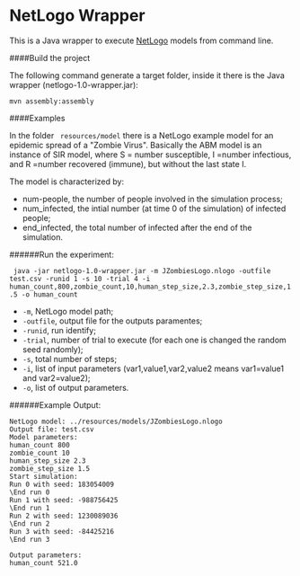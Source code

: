 # NetLogo Wrapper

This is a Java wrapper to execute [NetLogo](https://ccl.northwestern.edu/netlogo/) models from command line.

####Build the project

The following command generate a target folder, inside it there is the Java wrapper (netlogo-1.0-wrapper.jar):

``` mvn assembly:assembly ```

####Examples

In the folder ` resources/model` there is a NetLogo example model for an epidemic spread of a "Zombie Virus". Basically the ABM model is an instance of SIR model, where S = number susceptible, I =number infectious, and R =number recovered (immune), but without the last state I.

The model is characterized by:

  - num-people, the number of people involved in the simulation process;
  - num_infected, the intial number (at time 0 of the simulation) of infected people;
  - end_infected, the total number of infected after the end of the simulation.

######Run the experiment:

``` java -jar netlogo-1.0-wrapper.jar -m JZombiesLogo.nlogo -outfile test.csv -runid 1 -s 10 -trial 4 -i human_count,800,zombie_count,10,human_step_size,2.3,zombie_step_size,1.5 -o human_count```

  - ```-m```,  NetLogo model path;
  - ```-outfile```, output file for the outputs paramentes;
  - ```-runid```,  run identify;
  - ```-trial```,  number of trial to execute (for each one is changed the random seed randomly);
  - ```-s```, total number of steps;
  - ```-i```, list of input parameters (var1,value1,var2,value2 means var1=value1 and var2=value2);
  - ```-o```, list of output parameters.

######Example Output:
  ```
NetLogo model: ../resources/models/JZombiesLogo.nlogo
Output file: test.csv
Model parameters:
human_count 800
zombie_count 10
human_step_size 2.3
zombie_step_size 1.5
Start simulation: 
Run 0 with seed: 183054009
\End run 0
Run 1 with seed: -988756425
\End run 1
Run 2 with seed: 1230089036
\End run 2
Run 3 with seed: -84425216
\End run 3

Output parameters:
human_count 521.0
  ```
